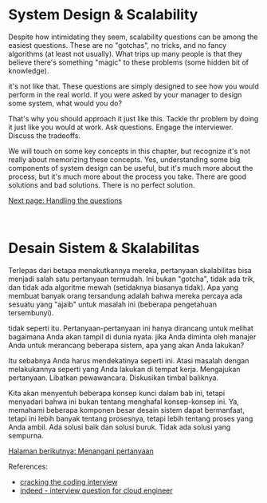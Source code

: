 # System Design & Scalability
Despite how intimidating they seem, scalability questions can be among the easiest questions. These are no "gotchas", no tricks, and no fancy algorithms (at least not usually). What trips up many people is that they believe there's something "magic" to these problems (some hidden bit of knowledge).

it's not like that. These questions are simply designed to see how you would perform in the real world. if you were asked by your manager to design some system, what would you do?

That's why you should approach it just like this. Tackle thr problem by doing it just like you would at work.
Ask questions. Engage the interviewer. Discuss the tradeoffs.

We will touch on some key concepts in this chapter, but recognize it's not really about memorizing these concepts. Yes, understanding some big components of system design can be useful, but it's much more about the process, but it's much more about the process you take. There are good solutions and bad solutions. There is no perfect solution.

[Next page: Handling the questions](./handling-the-questions.md)

<br>

# Desain Sistem & Skalabilitas
Terlepas dari betapa menakutkannya mereka, pertanyaan skalabilitas bisa menjadi salah satu pertanyaan termudah. Ini bukan "gotcha", tidak ada trik, dan tidak ada algoritme mewah (setidaknya biasanya tidak). Apa yang membuat banyak orang tersandung adalah bahwa mereka percaya ada sesuatu yang "ajaib" untuk masalah ini (beberapa pengetahuan tersembunyi).

tidak seperti itu. Pertanyaan-pertanyaan ini hanya dirancang untuk melihat bagaimana Anda akan tampil di dunia nyata. jika Anda diminta oleh manajer Anda untuk merancang beberapa sistem, apa yang akan Anda lakukan?

Itu sebabnya Anda harus mendekatinya seperti ini. Atasi masalah dengan melakukannya seperti yang Anda lakukan di tempat kerja.
Mengajukan pertanyaan. Libatkan pewawancara. Diskusikan timbal baliknya.

Kita akan menyentuh beberapa konsep kunci dalam bab ini, tetapi menyadari bahwa ini bukan tentang menghafal konsep-konsep ini. Ya, memahami beberapa komponen besar desain sistem dapat bermanfaat, tetapi ini lebih banyak tentang prosesnya, tetapi lebih tentang proses yang Anda ambil. Ada solusi baik dan solusi buruk. Tidak ada solusi yang sempurna.

[Halaman berikutnya: Menangani pertanyaan](./handling-the-questions.md)

References:
- [cracking the coding interview](https://www.amazon.com/Cracking-Coding-Interview-Programming-Questions/dp/0984782850)
- [indeed - interview question for cloud engineer](https://www.indeed.com/career-advice/interviewing/interview-questions-for-cloud-engineer)
